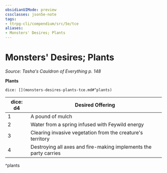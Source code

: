 ```yaml
---
obsidianUIMode: preview
cssclasses: json5e-note
tags:
- ttrpg-cli/compendium/src/5e/tce
aliases:
- Monsters' Desires; Plants
---
```

# Monsters' Desires; Plants
*Source: Tasha's Cauldron of Everything p. 148* 

**Plants**

`dice: [](monsters-desires-plants-tce.md#^plants)`

| dice: d4 | Desired Offering |
|----------|------------------|
| 1 | A pound of mulch |
| 2 | Water from a spring infused with Feywild energy |
| 3 | Clearing invasive vegetation from the creature's territory |
| 4 | Destroying all axes and fire-making implements the party carries |
^plants
